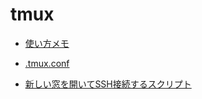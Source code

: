# tmux

* [使い方メモ](memo.md)

* [.tmux.conf](.tmux.conf)

* [新しい窓を開いてSSH接続するスクリプト](../scripts/nwssh.pl)

